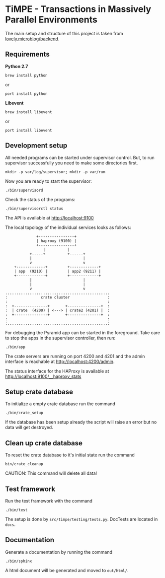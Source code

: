TiMPE - Transactions in Massively Parallel Environments
=======================================================

The main setup and structure of this project is taken from [lovely.microblog/backend](https://github.com/lovelysystems/lovely.microblog/tree/master/backend).

Requirements
------------

**Python 2.7**

``brew install python``

or

``port install python``

**Libevent**

``brew install libevent``

or

``port install libevent``

Development setup
-----------------

All needed programs can be started under supervisor control.
But, to run supervisor successfully you need to make some directories first.

``mkdir -p var/log/supervisor; mkdir -p var/run``

Now you are ready to start the supervisor:

``./bin/supervisord``

Check the status of the programs:

``./bin/supervisorctl status``

The API is available at [http://localhost:9100](http://localhost:9100)

The local topology of the individual services looks as follows:

```
              +----------------+
              | haproxy (9100) |
              +----------------+
                 |          |
           +-----+          +------+
           |                       |
           v                       v
    +-------------+         +-------------+
    | app  (9210) |         | app2 (9211) |
    +-------------+         +-------------+
           |                       |
           |                       |
           v                       v
...............................................
:               crate cluster                 :
:                                             :
:  +---------------+       +---------------+  :
:  | crate  (4200) | <---> | crate2 (4201) |  :
:  +---------------+       +---------------+  :
:                                             :
:.............................................:

```

For debugging the Pyramid app can be started in the foreground. Take care
to stop the apps in the supervisor controller, then run:

``./bin/app``

The crate servers are running on port 4200 and 4201 and the admin interface
is reachable at [http://localhost:4200/admin](http://localhost:4200/admin).

The status interface for the HAProxy is available at
[http://localhost:9100/__haproxy_stats](http://localhost:9100/__haproxy_stats)

Setup crate database
--------------------

To initialize a empty crate database run the command

``./bin/crate_setup``

If the database has been setup already the script will raise an error but
no data will get destroyed.

Clean up crate database
-----------------------

To reset the crate database to it's initial state run the command

``bin/crate_cleanup``

CAUTION: This command will delete all data!

Test framework
--------------

Run the test framework with the command

``./bin/test``

The setup is done by ``src/timpe/testing/tests.py``. DocTests are located
in ``docs``.

Documentation
-------------

Generate a documentation by running the command

``./bin/sphinx``

A html document will be generated and moved to ``out/html/``.

